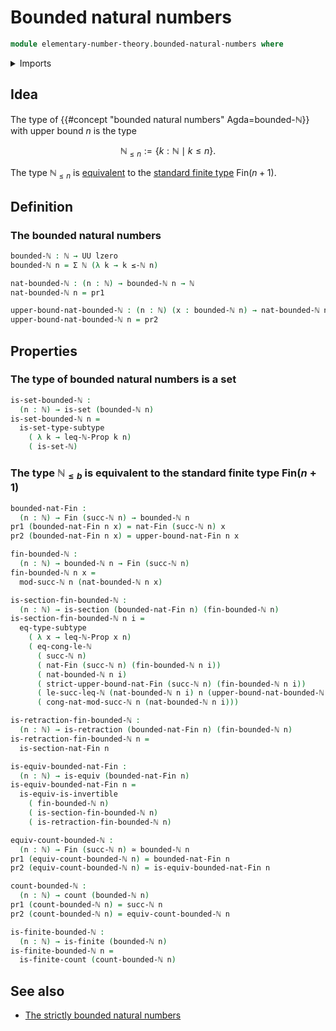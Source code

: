# Bounded natural numbers

```agda
module elementary-number-theory.bounded-natural-numbers where
```

<details><summary>Imports</summary>

```agda
open import elementary-number-theory.congruence-natural-numbers
open import elementary-number-theory.equality-natural-numbers
open import elementary-number-theory.inequality-natural-numbers
open import elementary-number-theory.modular-arithmetic-standard-finite-types
open import elementary-number-theory.natural-numbers
open import elementary-number-theory.strict-inequality-natural-numbers

open import foundation.dependent-pair-types
open import foundation.equivalences
open import foundation.retractions
open import foundation.sections
open import foundation.sets
open import foundation.subtypes
open import foundation.universe-levels

open import univalent-combinatorics.counting
open import univalent-combinatorics.finite-types
open import univalent-combinatorics.standard-finite-types
```

</details>

## Idea

The type of {{#concept "bounded natural numbers" Agda=bounded-ℕ}} with upper
bound $n$ is the type

$$
  \mathbb{N}_{\leq n} := \{k : ℕ \mid k \leq n\}.
$$

The type $\mathbb{N}_{\leq n}$ is [equivalent](foundation-core.equivalences.md)
to the [standard finite type](univalent-combinatorics.standard-finite-types.md)
$\mathsf{Fin}(n+1)$.

## Definition

### The bounded natural numbers

```agda
bounded-ℕ : ℕ → UU lzero
bounded-ℕ n = Σ ℕ (λ k → k ≤-ℕ n)

nat-bounded-ℕ : (n : ℕ) → bounded-ℕ n → ℕ
nat-bounded-ℕ n = pr1

upper-bound-nat-bounded-ℕ : (n : ℕ) (x : bounded-ℕ n) → nat-bounded-ℕ n x ≤-ℕ n
upper-bound-nat-bounded-ℕ n = pr2
```

## Properties

### The type of bounded natural numbers is a set

```agda
is-set-bounded-ℕ :
  (n : ℕ) → is-set (bounded-ℕ n)
is-set-bounded-ℕ n =
  is-set-type-subtype
    ( λ k → leq-ℕ-Prop k n)
    ( is-set-ℕ)
```

### The type $\mathbb{N}_{\leq b}$ is equivalent to the standard finite type $\mathsf{Fin}(n+1)$

```agda
bounded-nat-Fin :
  (n : ℕ) → Fin (succ-ℕ n) → bounded-ℕ n
pr1 (bounded-nat-Fin n x) = nat-Fin (succ-ℕ n) x
pr2 (bounded-nat-Fin n x) = upper-bound-nat-Fin n x

fin-bounded-ℕ :
  (n : ℕ) → bounded-ℕ n → Fin (succ-ℕ n)
fin-bounded-ℕ n x =
  mod-succ-ℕ n (nat-bounded-ℕ n x)

is-section-fin-bounded-ℕ :
  (n : ℕ) → is-section (bounded-nat-Fin n) (fin-bounded-ℕ n)
is-section-fin-bounded-ℕ n i =
  eq-type-subtype
    ( λ x → leq-ℕ-Prop x n)
    ( eq-cong-le-ℕ
      ( succ-ℕ n)
      ( nat-Fin (succ-ℕ n) (fin-bounded-ℕ n i))
      ( nat-bounded-ℕ n i)
      ( strict-upper-bound-nat-Fin (succ-ℕ n) (fin-bounded-ℕ n i))
      ( le-succ-leq-ℕ (nat-bounded-ℕ n i) n (upper-bound-nat-bounded-ℕ n i))
      ( cong-nat-mod-succ-ℕ n (nat-bounded-ℕ n i)))

is-retraction-fin-bounded-ℕ :
  (n : ℕ) → is-retraction (bounded-nat-Fin n) (fin-bounded-ℕ n)
is-retraction-fin-bounded-ℕ n =
  is-section-nat-Fin n

is-equiv-bounded-nat-Fin :
  (n : ℕ) → is-equiv (bounded-nat-Fin n)
is-equiv-bounded-nat-Fin n =
  is-equiv-is-invertible
    ( fin-bounded-ℕ n)
    ( is-section-fin-bounded-ℕ n)
    ( is-retraction-fin-bounded-ℕ n)

equiv-count-bounded-ℕ :
  (n : ℕ) → Fin (succ-ℕ n) ≃ bounded-ℕ n
pr1 (equiv-count-bounded-ℕ n) = bounded-nat-Fin n
pr2 (equiv-count-bounded-ℕ n) = is-equiv-bounded-nat-Fin n

count-bounded-ℕ :
  (n : ℕ) → count (bounded-ℕ n)
pr1 (count-bounded-ℕ n) = succ-ℕ n
pr2 (count-bounded-ℕ n) = equiv-count-bounded-ℕ n

is-finite-bounded-ℕ :
  (n : ℕ) → is-finite (bounded-ℕ n)
is-finite-bounded-ℕ n =
  is-finite-count (count-bounded-ℕ n)
```

## See also

- [The strictly bounded natural numbers](elementary-number-theory.strictly-bounded-natural-numbers.md)
